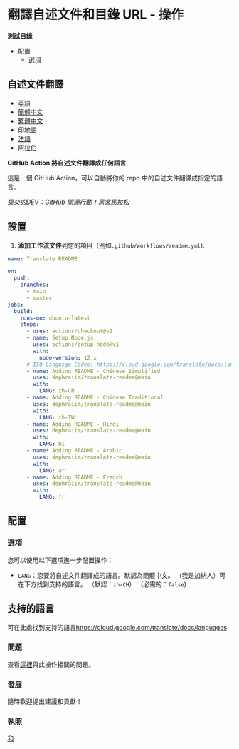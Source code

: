 # 翻譯自述文件和目錄 URL - 操作

**測試目錄**

-   [配置](#Configuration)
    -   [選項](#Options)

## 自述文件翻譯

-   [英語](README.md)
-   [簡體中文](README.zh-CN.md)
-   [繁體中文](README.zh-TW.md)
-   [印地語](README.hi.md)
-   [法語](README.fr.md)
-   [阿拉伯](README.ar.md)

**GitHub Action 將自述文件翻譯成任何語言**

這是一個 GitHub Action，可以自動將你的 repo 中的自述文件翻譯成指定的語言。

_提交的[DEV：GitHub 開源行動！](https://dev.to/devteam/announcing-the-github-actions-hackathon-on-dev-3ljn)黑客馬拉松_

## 設置

1.  **添加工作流文件**到您的項目（例如`.github/workflows/readme.yml`):

```yaml
name: Translate README

on:
  push:
    branches:
      - main
      - master
jobs:
  build:
    runs-on: ubuntu-latest
    steps:
      - uses: actions/checkout@v2
      - name: Setup Node.js
        uses: actions/setup-node@v1
        with:
          node-version: 12.x
      # ISO Langusge Codes: https://cloud.google.com/translate/docs/languages  
      - name: Adding README - Chinese Simplified
        uses: dephraiim/translate-readme@main
        with:
          LANG: zh-CN
      - name: Adding README - Chinese Traditional
        uses: dephraiim/translate-readme@main
        with:
          LANG: zh-TW
      - name: Adding README - Hindi
        uses: dephraiim/translate-readme@main
        with:
          LANG: hi
      - name: Adding README - Arabic
        uses: dephraiim/translate-readme@main
        with:
          LANG: ar
      - name: Adding README - French
        uses: dephraiim/translate-readme@main
        with:
          LANG: fr
```

## 配置

### 選項

您可以使用以下選項進一步配置操作：

-   `LANG`：您要將自述文件翻譯成的語言。默認為簡體中文。 （我是加納人）可在下方找到支持的語言。
    （默認：`zh-CH`） （必需的：`false`)

## 支持的語言

可在此處找到支持的語言<https://cloud.google.com/translate/docs/languages>

### 問題

查看[這裡](https://github.com/dephraiim/translate-readme/issues/1)與此操作相關的問題。

### 發展

隨時歡迎提出建議和貢獻！

### 執照

[和](./LICENSE)

